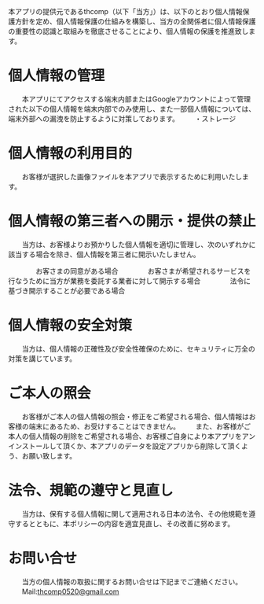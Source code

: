 本アプリの提供元であるthcomp（以下「当方」）は、以下のとおり個人情報保護方針を定め、個人情報保護の仕組みを構築し、当方の全関係者に個人情報保護の重要性の認識と取組みを徹底させることにより、個人情報の保護を推進致します。

# 個人情報の管理
　　本アプリにてアクセスする端末内部またはGoogleアカウントによって管理された以下の個人情報を端末内部でのみ使用し、また一部個人情報については、端末外部への漏洩を防止するように対策しております。
　　・ストレージ
# 個人情報の利用目的
　　お客様が選択した画像ファイルを本アプリで表示するために利用いたします。
# 個人情報の第三者への開示・提供の禁止
　　当方は、お客様よりお預かりした個人情報を適切に管理し、次のいずれかに該当する場合を除き、個人情報を第三者に開示いたしません。

　　　　お客さまの同意がある場合
　　　　お客さまが希望されるサービスを行なうために当方が業務を委託する業者に対して開示する場合
　　　　法令に基づき開示することが必要である場合

# 個人情報の安全対策
　　当方は、個人情報の正確性及び安全性確保のために、セキュリティに万全の対策を講じています。
# ご本人の照会
　　お客様がご本人の個人情報の照会・修正をご希望される場合、個人情報はお客様の端末にあるため、お受けすることはできません。
　　また、お客様がご本人の個人情報の削除をご希望される場合、お客様ご自身により本アプリをアンインストールして頂くか、本アプリのデータを設定アプリから削除して頂くよう、お願い致します。
# 法令、規範の遵守と見直し
　　当方は、保有する個人情報に関して適用される日本の法令、その他規範を遵守するとともに、本ポリシーの内容を適宜見直し、その改善に努めます。
# お問い合せ
　　当方の個人情報の取扱に関するお問い合せは下記までご連絡ください。
　　Mail:thcomp0520@gmail.com
